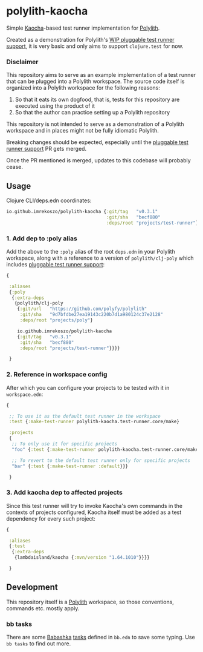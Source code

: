 # polylith-kaocha

Simple [Kaocha](https://github.com/lambdaisland/kaocha )-based test runner implementation
for [Polylith](https://github.com/polyfy/polylith/).

Created as a demonstration for
Polylith's [WIP pluggable test runner support](https://github.com/polyfy/polylith/pull/196), it is very basic and only
aims to support `clojure.test` for now.

### Disclaimer

This repository aims to serve as an example implementation of a test runner that can be plugged into a Polylith workspace. The source code itself is organized into a Polylith workspace for the following reasons:

1. So that it eats its own dogfood, that is, tests for this repository are executed using the product of it
2. So that the author can practice setting up a Polylith repository

This repository is not intended to serve as a demonstration of a Polylith workspace and in places might not be fully idiomatic Polylith.

Breaking changes should be expected, especially until the [pluggable test runner support](https://github.com/polyfy/polylith/pull/196) PR gets merged.

Once the PR mentioned is merged, updates to this codebase will probably cease.

## Usage

Clojure CLI/deps.edn coordinates:

```clojure
io.github.imrekoszo/polylith-kaocha {:git/tag   "v0.3.1"
                                     :git/sha   "becf880"
                                     :deps/root "projects/test-runner"}
```

### 1. Add dep to :poly alias

Add the above to the `:poly` alias of the root `deps.edn` in your Polylith workspace, along with a reference to a
version of `polylith/clj-poly` which
includes [pluggable test runner support](https://github.com/polyfy/polylith/pull/196):

```clojure
{

 :aliases
 {:poly
  {:extra-deps
   {polylith/clj-poly
    {:git/url   "https://github.com/polyfy/polylith"
     :git/sha   "9d7bfdbe27ea19143c220b7d1a980124c37e2128"
     :deps/root "projects/poly"}

    io.github.imrekoszo/polylith-kaocha
    {:git/tag   "v0.3.1"
     :git/sha   "becf880"
     :deps/root "projects/test-runner"}}}}

 }
```

### 2. Reference in workspace config

After which you can configure your projects to be tested with it in `workspace.edn`:

```clojure
{

 ;; To use it as the default test runner in the workspace
 :test {:make-test-runner polylith-kaocha.test-runner.core/make}

 :projects
 {
  ;; To only use it for specific projects
  "foo" {:test {:make-test-runner polylith-kaocha.test-runner.core/make}}

  ;; To revert to the default test runner only for specific projects
  "bar" {:test {:make-test-runner :default}}}

 }
```

### 3. Add kaocha dep to affected projects

Since this test runner will try to invoke Kaocha's own commands in the contexts of projects configured, Kaocha itself must be added as a test dependency for every such project:

```clojure
{

 :aliases
 {:test
  {:extra-deps
   {lambdaisland/kaocha {:mvn/version "1.64.1010"}}}}

 }
```

## Development

This repository itself is a [Polylith](https://github.com/polyfy/polylith/) workspace, so those conventions, commands etc. mostly apply.

### bb tasks

There are some [Babashka](https://github.com/babashka/babashka) [tasks](https://book.babashka.org/#tasks) defined in `bb.edn` to save some typing. Use `bb tasks` to find out more.
